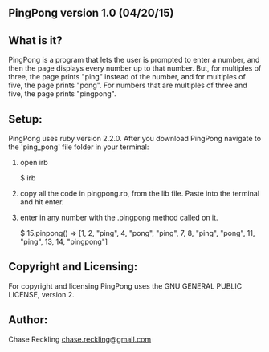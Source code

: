 PingPong version 1.0 (04/20/15)
------------------------------------

What is it?
-----------

PingPong is a program that lets the user is prompted to enter a number, and then the page displays every number up to that number. But, for multiples of three, the page prints "ping" instead of the number, and for multiples of five, the page prints "pong". For numbers that are multiples of three and five, the page prints "pingpong".

Setup:
------

PingPong uses ruby version 2.2.0. After you download PingPong navigate to the 'ping_pong' file folder in your terminal:

1. open irb

   $ irb

2. copy all the code in pingpong.rb, from the lib file. Paste into the terminal and hit enter.

3. enter in any number with the .pingpong method called on it.

   $ 15.pinpong()
    => [1, 2, "ping", 4, "pong", "ping", 7, 8, "ping", "pong", 11, "ping", 13, 14, "pingpong"]

Copyright and Licensing:
------------------------

For copyright and licensing PingPong uses the GNU GENERAL PUBLIC LICENSE, version 2.

Author:
-------

Chase Reckling chase.reckling@gmail.com
